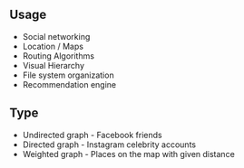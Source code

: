 ## Usage
- Social networking
- Location / Maps
- Routing Algorithms
- Visual Hierarchy
- File system organization
- Recommendation engine
## Type
- Undirected graph - Facebook friends
- Directed graph - Instagram celebrity accounts
- Weighted graph - Places on the map with given distance
